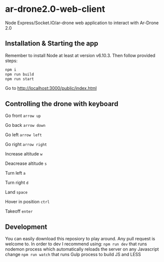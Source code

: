# ar-drone2.0-web-client
Node Express/Socket.IO/ar-drone web application to interact with Ar-Drone 2.0

## Installation & Starting the app
Remember to install Node at least at version v6.10.3.
Then follow provided steps:

```bash
npm i
npm run build
npm run start
```

Go to [http://localhost:3000/public/index.html](http://localhost:3000/public/index.html)

## Controlling the drone with keyboard
Go front `arrow up`

Go back `arrow down`

Go left `arrow left`

Go right `arrow right`

Increase altitude `w`

Deacrease altitude `s`

Turn left `a`

Turn right `d`

Land `space`

Hover in position `ctrl`

Takeoff `enter`

## Development
You can easily download this reposiory to play around. Any pull request is welcome to.
In order to dev I recommend using:
`npm run dev` that runs nodemon process which automatically reloads the server on any Javascript change
`npm run watch` that runs Gulp process to build JS and LESS
